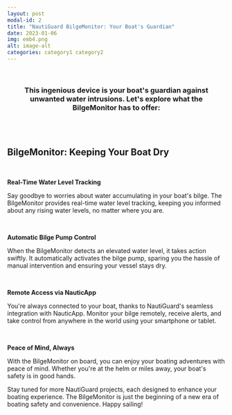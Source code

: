 ```yaml
---
layout: post
modal-id: 2
title: "NautiGuard BilgeMonitor: Your Boat's Guardian"
date: 2023-01-06
img: emb4.png
alt: image-alt
categories: category1 category2
---
```


<br>
<div align="center"><h3>This ingenious device is your boat's guardian against unwanted water intrusions. Let's explore what the BilgeMonitor has to offer:</h3></div>

<br>
<br>

## BilgeMonitor: Keeping Your Boat Dry
<br>


 **Real-Time Water Level Tracking**
<br>


Say goodbye to worries about water accumulating in your boat's bilge. The BilgeMonitor provides real-time water level tracking, keeping you informed about any rising water levels, no matter where you are.

<br>


 **Automatic Bilge Pump Control**

When the BilgeMonitor detects an elevated water level, it takes action swiftly. It automatically activates the bilge pump, sparing you the hassle of manual intervention and ensuring your vessel stays dry.

<br>

 **Remote Access via NauticApp**

You're always connected to your boat, thanks to NautiGuard's seamless integration with NauticApp. Monitor your bilge remotely, receive alerts, and take control from anywhere in the world using your smartphone or tablet.

<br>
 
 **Peace of Mind, Always**

With the BilgeMonitor on board, you can enjoy your boating adventures with peace of mind. Whether you're at the helm or miles away, your boat's safety is in good hands.

Stay tuned for more NautiGuard projects, each designed to enhance your boating experience. The BilgeMonitor is just the beginning of a new era of boating safety and convenience. Happy sailing!


<br>